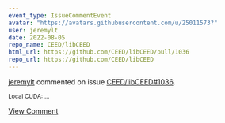 ```yaml
---
event_type: IssueCommentEvent
avatar: "https://avatars.githubusercontent.com/u/25011573?"
user: jeremylt
date: 2022-08-05
repo_name: CEED/libCEED
html_url: https://github.com/CEED/libCEED/pull/1036
repo_url: https://github.com/CEED/libCEED
---
```


<a href='https://github.com/jeremylt' target='_blank'>jeremylt</a> commented on issue <a href='https://github.com/CEED/libCEED/pull/1036' target='_blank'>CEED/libCEED#1036</a>.

<small>Local CUDA:...</small>

<a href='https://github.com/CEED/libCEED/pull/1036' target='_blank'>View Comment</a>